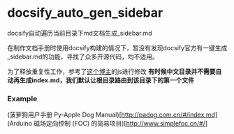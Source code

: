 # docsify_auto_gen_sidebar
docsify自动遍历当前目录下md文档生成_sidebar.md

在制作文档手册时使用docsify构建的情况下，暂没有发现docsify官方有一键生成_sidebar.md的功能，寻找了众多开源代码，均不适用。

为了释放重复性工作，参考了[这个博主](https://www.cnblogs.com/ziwuxian/p/14391264.html)的js进行修改
**有时候中文目录并不需要自动再生成index.md，我们默认让根目录路由到该目录下的第一个文件**

### Example
(菠萝狗用户手册 Py-Apple Dog Manual)[http://padog.com.cn/#/index.md]
(Arduino 磁场定向控制 (FOC) 的简易项目)[http://www.simplefoc.cn/#/]
